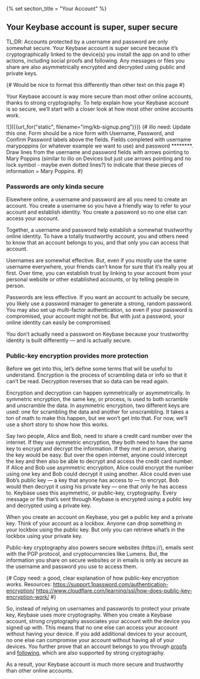 {% set section_title = "Your Account" %}

## Your Keybase account is super, super secure
TL;DR: Accounts protected by a username and password are only somewhat secure. Your Keybase account is super secure because it’s cryptographically linked to the device(s) you install the app on and to other actions, including social proofs and following. Any messages or files you share are also asymmetrically encrypted and decrypted using public and private keys. 

{# Would be nice to format this differently than other text on this page #}

Your Keybase account is way more secure than most other online accounts, thanks to strong cryptography. To help explain how your Keybase account is so secure, we’ll start with a closer look at how most other online accounts work.

![]({{url_for("static", filename="img/kb-signup.png")}})
{# illo need: Update this one. Form should be a nice form with Username, Password, and Confirm Password labels above the fields. Fields completed with username marypoppins (or whatever example we want to use) and password ********. Draw lines from the username and password fields with arrows pointing to Mary Poppins (similar to illo on Devices but just use arrows pointing and no lock symbol - maybe even dotted lines?) to indicate that these pieces of information = Mary Poppins. #}

### Passwords are only kinda secure
Elsewhere online, a username and password are all you need to create an account. You create a username so you have a friendly way to refer to your account and establish identity. You create a password so no one else can access your account. 

Together, a username and password help establish a somewhat trustworthy online identity. To have a totally trustworthy account, you and others need to know that an account belongs to you, and that only you can access that account.

Usernames are somewhat effective. But, even if you mostly use the same username everywhere, your friends can’t know for sure that it’s really you at first. Over time, you can establish trust by linking to your account from your personal website or other established accounts, or by telling people in person.

Passwords are less effective. If you want an account to actually be secure, you likely use a password manager to generate a strong, random password. You may also set up multi-factor authentication, so even if your password is compromised, your account might not be. But with just a password, your online identity can easily be compromised. 

You don’t actually need a password on Keybase because your trustworthy identity is built differently — and is actually secure.

### Public-key encryption provides more protection
Before we get into this, let’s define some terms that will be useful to understand. Encryption is the process of scrambling data or info so that it can’t be read. Decryption reverses that so data can be read again. 

Encryption and decryption can happen symmetrically or asymmetrically. In symmetric encryption, the same key, or process, is used to both scramble and unscramble the data. In asymmetric encryption, two different keys are used: one for scrambling the data and another for unscrambling. It takes a ton of math to make this happen, but we won’t get into that. For now, we’ll use a short story to show how this works.

Say two people, Alice and Bob, need to share a credit card number over the internet. If they use symmetric encryption, they both need to have the same key to encrypt and decrypt the information. If they met in person, sharing the key would be easy. But over the open internet, anyone could intercept the key and then also be able to decrypt and access the credit card number. If Alice and Bob use asymmetric encryption, Alice could encrypt the number using one key and Bob could decrypt it using another. Alice could even use Bob’s public key — a key that anyone has access to — to encrypt. Bob would then decrypt it using his private key — one that only he has access to. Keybase uses this asymmetric, or public-key, cryptography. Every message or file that’s sent through Keybase is encrypted using a public key and decrypted using a private key.

When you create an account on Keybase, you get a public key and a private key. Think of your account as a lockbox. Anyone can drop something in your lockbox using the public key. But only you can retrieve what’s in the lockbox using your private key. 

Public-key cryptography also powers secure websites (https://), emails sent with the PGP protocol, and cryptocurrencies like Lumens. But, the information you share on secure websites or in emails is only as secure as the username and password you use to access them. 

{# Copy need: a good, clear explanation of how public-key encryption works. Resources: https://support.1password.com/authentication-encryption/
https://www.cloudflare.com/learning/ssl/how-does-public-key-encryption-work/ #}

So, instead of relying on usernames and passwords to protect your private key, Keybase uses more cryptography. When you create a Keybase account, strong cryptography associates your account with the device you signed up with. This means that no one else can access your account without having your device. If you add additional devices to your account, no one else can compromise your account without having all of your devices. You further prove that an account belongs to you through [proofs](/account/proofs) and [following](/account/following), which are also supported by strong cryptography.

As a result, your Keybase account is much more secure and trustworthy than other online accounts.
